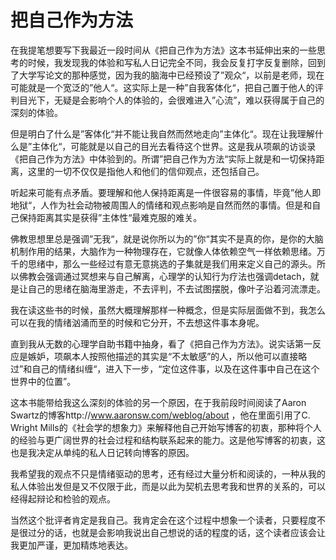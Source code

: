 # 把自己作为方法

在我提笔想要写下我最近一段时间从《把自己作为方法》这本书延伸出来的一些思考的时候，我发现我的体验和写私人日记完全不同，我会反复打字反复删除，回到了大学写论文的那种感觉，因为我的脑海中已经预设了”观众“，以前是老师，现在可能就是一个宽泛的”他人“。这实际上是一种”自我客体化“，把自己置于他人的评判目光下，无疑是会影响个人的体验的，会很难进入”心流”，难以获得属于自己的深刻的体验。

但是明白了什么是”客体化“并不能让我自然而然地走向”主体化“。现在让我理解什么是”主体化“，可能就是以自己的目光去看待这个世界。这是我从项飙的访谈录《把自己作为方法》中体验到的。所谓”把自己作为方法“实际上就是和一切保持距离，这里的一切不仅仅是指他人和他们的信仰观点，还包括自己。

听起来可能有点矛盾。要理解和他人保持距离是一件很容易的事情，毕竟”他人即地狱“，人作为社会动物被周围人的情绪和观点影响是自然而然的事情。但是和自己保持距离其实是获得”主体性“最难克服的难关。

佛教思想里总是强调”无我“，就是说你所以为的”你“其实不是真的你，是你的大脑机制作用的结果，大脑作为一种物理存在，它就像人体依赖空气一样依赖思绪。万千的思绪中，那么一些经过有意无意挑选的子集就是我们用来定义自己的源头。所以佛教会强调通过冥想来与自己解离，心理学的认知行为疗法也强调detach，就是让自己的思绪在脑海里游走，不去评判，不去试图摆脱，像叶子沿着河流漂走。

我在读这些书的时候，虽然大概理解那样一种概念，但是实际层面做不到，我怎么可以在我的情绪汹涌而至的时候和它分开，不去想这件事本身呢。

直到我从无数的心理学自助书籍中抽身，看了《把自己作为方法》。说实话第一反应是嫉妒，项飙本人按照他描述的其实是“不太敏感”的人，所以他可以直接略过”和自己的情绪纠缠“，进入下一步，“定位这件事，以及在这件事中自己在这个世界中的位置”。

这本书能带给我这么深刻的体验的另一个原因，在于我前段时间阅读了Aaron Swartz的博客http://www.aaronsw.com/weblog/about ，他在里面引用了C. Wright Mills的《社会学的想象力》来解释他自己开始写博客的初衷，那种将个人的经验与更广阔世界的社会过程和结构联系起来的能力。这是他写博客的初衷，这也是我决定从单纯的私人日记转向博客的原因。

我希望我的观点不只是情绪驱动的思考，还有经过大量分析和阅读的，一种从我的私人体验出发但是又不仅限于此，而是以此为契机去思考我和世界的关系的，可以经得起辩论和检验的观点。

当然这个批评者肯定是我自己。我肯定会在这个过程中想象一个读者，只要程度不是很过分的话，也就是会影响我说出自己想说的话的程度的话，这个读者应该会让我更加严谨，更加精炼地表达。